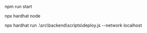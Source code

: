 npm run start

npx hardhat node

npx hardhat run .\src\backend\scripts\deploy.js --network localhost

